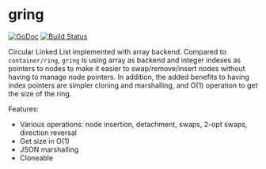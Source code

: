 # gring

[![GoDoc](https://godoc.org/github.com/atedja/gring?status.svg)](https://godoc.org/github.com/atedja/gring) [![Build Status](https://travis-ci.org/atedja/gring.svg?branch=master)](https://travis-ci.org/atedja/gring)

Circular Linked List implemented with array backend.
Compared to `container/ring`, `gring` is using array as backend and integer indexes as pointers to nodes to make it easier to swap/remove/insert nodes without having to manage node pointers.
In addition, the added benefits to having index pointers are simpler cloning and marshalling, and O(1) operation to get the size of the ring.

Features:
* Various operations: node insertion, detachment, swaps, 2-opt swaps, direction reversal
* Get size in O(1)
* JSON marshalling
* Cloneable
